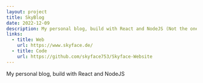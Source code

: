 ```yaml
---
layout: project
title: SkyBlog
date: 2022-12-09
description: My personal blog, build with React and NodeJS (Not the one you are currently on)
links:
  - title: Web
    url: https://www.skyface.de/
  - title: Code
    url: https://github.com/skyface753/Skyface-Website
---
```


My personal blog, build with React and NodeJS
